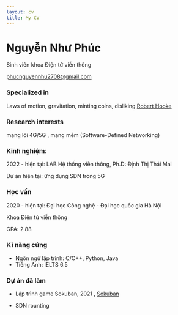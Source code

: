 ```yaml
---
layout: cv
title: My CV
---
```

# Nguyễn Như Phúc 

Sinh viên khoa Điện tử viễn thông 

<div id="webaddress">

<a href="phucnguyennhu2708@gmail.com">phucnguyennhu2708@gmail.com</a>

</div>




### Specialized in

Laws of motion, gravitation, minting coins, disliking [Robert Hooke](http://en.wikipedia.org/wiki/Robert_Hooke)


### Research interests

mạng lõi 4G/5G , mạng mềm (Software-Defined Networking) 


### Kinh nghiệm: 

2022 - hiện tại: LAB Hệ thống viễn thông, Ph.D: Định Thị Thái Mai

Dự án hiện tại: ứng dụng SDN trong 5G 


### Học vấn

2020 - hiện tại: Đại học Công nghệ - Đại học quốc gia Hà Nội 

Khoa Điện tử viễn thông 

GPA: 2.88 


### Kĩ năng cứng
-  Ngôn ngữ lập trình: C/C++, Python, Java 
-  Tiếng Anh: IELTS 6.5 


### Dự án đã làm 
- Lập trình game Sokuban, 2021 ,  [Sokuban](https://github.com/dtt3212/sokuban)

- SDN rounting 


## 



<!-- ### Footer

Last updated: May 2013 -->


